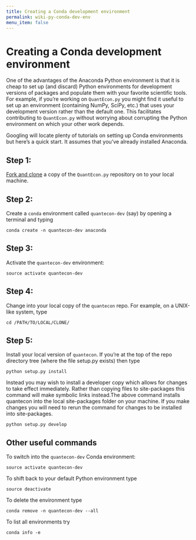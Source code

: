 ```yaml
---
title: Creating a Conda development environment
permalink: wiki-py-conda-dev-env
menu_item: false
---
```

# Creating a Conda development environment

One of the advantages of the Anaconda Python environment is that it is cheap to set up (and discard) Python environments for development versions of packages and populate them with your favorite scientific tools. For example, if you’re working on `QuantEcon.py` you might find it useful to set up an environment (containing NumPy, SciPy, etc.) that uses your development version rather than the default one. This facilitates contributing to `QuantEcon.py` without worrying about corrupting the Python environment on which your other work depends.

Googling will locate plenty of tutorials on setting up Conda environments but here’s a quick start. It assumes that you’ve already installed Anaconda.

## Step 1:

[Fork and clone](https://help.github.com/articles/fork-a-repo) a copy of the `QuantEcon.py` repository on to your local machine.

## Step 2:

Create a `conda` environment called `quantecon-dev` (say) by opening a terminal and typing

    conda create -n quantecon-dev anaconda

## Step 3:

Activate the `quantecon-dev` environment:

    source activate quantecon-dev

## Step 4:

Change into your local copy of the `quantecon` repo. For example, on a UNIX-like system, type

    cd /PATH/TO/LOCAL/CLONE/

## Step 5:  

Install your local version of `quantecon`. If you’re at the top of the repo directory tree (where the file setup.py exists) then type

    python setup.py install

Instead you may wish to install a developer copy which allows for changes to take effect immediately. Rather than copying files to site-packages this command will make symbolic links instead.The above command installs quantecon into the local site-packages folder on your machine. If you make changes you will need to rerun the command for changes to be installed into site-packages.

    python setup.py develop

## Other useful commands  

To switch into the `quantecon-dev` Conda environment:

    source activate quantecon-dev

To shift back to your default Python environment type

    source deactivate

To delete the environment type

    conda remove -n quantecon-dev --all

To list all environments try

    conda info -e
